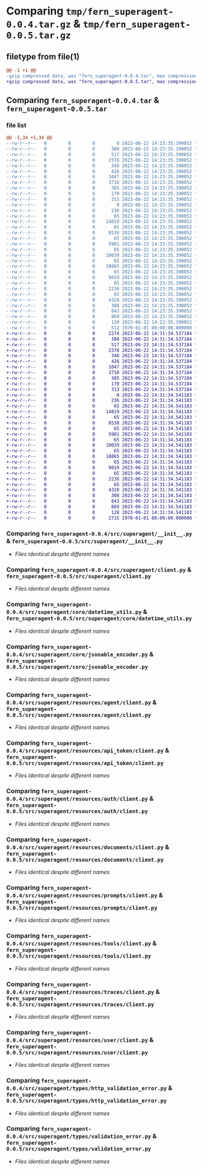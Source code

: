 # Comparing `tmp/fern_superagent-0.0.4.tar.gz` & `tmp/fern_superagent-0.0.5.tar.gz`

## filetype from file(1)

```diff
@@ -1 +1 @@
-gzip compressed data, was "fern_superagent-0.0.4.tar", max compression
+gzip compressed data, was "fern_superagent-0.0.5.tar", max compression
```

## Comparing `fern_superagent-0.0.4.tar` & `fern_superagent-0.0.5.tar`

### file list

```diff
@@ -1,34 +1,34 @@
--rw-r--r--   0        0        0        0 2023-06-22 14:23:35.390052 fern_superagent-0.0.4/README.md
--rw-r--r--   0        0        0      380 2023-06-22 14:23:35.390052 fern_superagent-0.0.4/pyproject.toml
--rw-r--r--   0        0        0      517 2023-06-22 14:23:35.390052 fern_superagent-0.0.4/src/superagent/__init__.py
--rw-r--r--   0        0        0     2378 2023-06-22 14:23:35.390052 fern_superagent-0.0.4/src/superagent/client.py
--rw-r--r--   0        0        0      348 2023-06-22 14:23:35.390052 fern_superagent-0.0.4/src/superagent/core/__init__.py
--rw-r--r--   0        0        0      426 2023-06-22 14:23:35.390052 fern_superagent-0.0.4/src/superagent/core/api_error.py
--rw-r--r--   0        0        0     1047 2023-06-22 14:23:35.390052 fern_superagent-0.0.4/src/superagent/core/datetime_utils.py
--rw-r--r--   0        0        0     3710 2023-06-22 14:23:35.390052 fern_superagent-0.0.4/src/superagent/core/jsonable_encoder.py
--rw-r--r--   0        0        0      385 2023-06-22 14:23:35.390052 fern_superagent-0.0.4/src/superagent/core/remove_none_from_headers.py
--rw-r--r--   0        0        0      170 2023-06-22 14:23:35.390052 fern_superagent-0.0.4/src/superagent/errors/__init__.py
--rw-r--r--   0        0        0      313 2023-06-22 14:23:35.390052 fern_superagent-0.0.4/src/superagent/errors/unprocessable_entity_error.py
--rw-r--r--   0        0        0        0 2023-06-22 14:23:35.390052 fern_superagent-0.0.4/src/superagent/py.typed
--rw-r--r--   0        0        0      236 2023-06-22 14:23:35.390052 fern_superagent-0.0.4/src/superagent/resources/__init__.py
--rw-r--r--   0        0        0       65 2023-06-22 14:23:35.390052 fern_superagent-0.0.4/src/superagent/resources/agent/__init__.py
--rw-r--r--   0        0        0    14819 2023-06-22 14:23:35.390052 fern_superagent-0.0.4/src/superagent/resources/agent/client.py
--rw-r--r--   0        0        0       65 2023-06-22 14:23:35.390052 fern_superagent-0.0.4/src/superagent/resources/api_token/__init__.py
--rw-r--r--   0        0        0     8538 2023-06-22 14:23:35.390052 fern_superagent-0.0.4/src/superagent/resources/api_token/client.py
--rw-r--r--   0        0        0       65 2023-06-22 14:23:35.390052 fern_superagent-0.0.4/src/superagent/resources/auth/__init__.py
--rw-r--r--   0        0        0     5901 2023-06-22 14:23:35.390052 fern_superagent-0.0.4/src/superagent/resources/auth/client.py
--rw-r--r--   0        0        0       65 2023-06-22 14:23:35.390052 fern_superagent-0.0.4/src/superagent/resources/documents/__init__.py
--rw-r--r--   0        0        0    10039 2023-06-22 14:23:35.390052 fern_superagent-0.0.4/src/superagent/resources/documents/client.py
--rw-r--r--   0        0        0       65 2023-06-22 14:23:35.390052 fern_superagent-0.0.4/src/superagent/resources/prompts/__init__.py
--rw-r--r--   0        0        0    10865 2023-06-22 14:23:35.390052 fern_superagent-0.0.4/src/superagent/resources/prompts/client.py
--rw-r--r--   0        0        0       65 2023-06-22 14:23:35.390052 fern_superagent-0.0.4/src/superagent/resources/tools/__init__.py
--rw-r--r--   0        0        0     9019 2023-06-22 14:23:35.390052 fern_superagent-0.0.4/src/superagent/resources/tools/client.py
--rw-r--r--   0        0        0       65 2023-06-22 14:23:35.390052 fern_superagent-0.0.4/src/superagent/resources/traces/__init__.py
--rw-r--r--   0        0        0     2236 2023-06-22 14:23:35.390052 fern_superagent-0.0.4/src/superagent/resources/traces/client.py
--rw-r--r--   0        0        0       65 2023-06-22 14:23:35.390052 fern_superagent-0.0.4/src/superagent/resources/user/__init__.py
--rw-r--r--   0        0        0     4328 2023-06-22 14:23:35.390052 fern_superagent-0.0.4/src/superagent/resources/user/client.py
--rw-r--r--   0        0        0      308 2023-06-22 14:23:35.390052 fern_superagent-0.0.4/src/superagent/types/__init__.py
--rw-r--r--   0        0        0      843 2023-06-22 14:23:35.390052 fern_superagent-0.0.4/src/superagent/types/http_validation_error.py
--rw-r--r--   0        0        0      869 2023-06-22 14:23:35.390052 fern_superagent-0.0.4/src/superagent/types/validation_error.py
--rw-r--r--   0        0        0      128 2023-06-22 14:23:35.390052 fern_superagent-0.0.4/src/superagent/types/validation_error_loc_item.py
--rw-r--r--   0        0        0      512 1970-01-01 00:00:00.000000 fern_superagent-0.0.4/PKG-INFO
+-rw-r--r--   0        0        0     2274 2023-06-22 14:31:34.537184 fern_superagent-0.0.5/README.md
+-rw-r--r--   0        0        0      380 2023-06-22 14:31:34.537184 fern_superagent-0.0.5/pyproject.toml
+-rw-r--r--   0        0        0      517 2023-06-22 14:31:34.537184 fern_superagent-0.0.5/src/superagent/__init__.py
+-rw-r--r--   0        0        0     2378 2023-06-22 14:31:34.537184 fern_superagent-0.0.5/src/superagent/client.py
+-rw-r--r--   0        0        0      348 2023-06-22 14:31:34.537184 fern_superagent-0.0.5/src/superagent/core/__init__.py
+-rw-r--r--   0        0        0      426 2023-06-22 14:31:34.537184 fern_superagent-0.0.5/src/superagent/core/api_error.py
+-rw-r--r--   0        0        0     1047 2023-06-22 14:31:34.537184 fern_superagent-0.0.5/src/superagent/core/datetime_utils.py
+-rw-r--r--   0        0        0     3710 2023-06-22 14:31:34.537184 fern_superagent-0.0.5/src/superagent/core/jsonable_encoder.py
+-rw-r--r--   0        0        0      385 2023-06-22 14:31:34.537184 fern_superagent-0.0.5/src/superagent/core/remove_none_from_headers.py
+-rw-r--r--   0        0        0      170 2023-06-22 14:31:34.537184 fern_superagent-0.0.5/src/superagent/errors/__init__.py
+-rw-r--r--   0        0        0      313 2023-06-22 14:31:34.537184 fern_superagent-0.0.5/src/superagent/errors/unprocessable_entity_error.py
+-rw-r--r--   0        0        0        0 2023-06-22 14:31:34.541183 fern_superagent-0.0.5/src/superagent/py.typed
+-rw-r--r--   0        0        0      236 2023-06-22 14:31:34.541183 fern_superagent-0.0.5/src/superagent/resources/__init__.py
+-rw-r--r--   0        0        0       65 2023-06-22 14:31:34.541183 fern_superagent-0.0.5/src/superagent/resources/agent/__init__.py
+-rw-r--r--   0        0        0    14819 2023-06-22 14:31:34.541183 fern_superagent-0.0.5/src/superagent/resources/agent/client.py
+-rw-r--r--   0        0        0       65 2023-06-22 14:31:34.541183 fern_superagent-0.0.5/src/superagent/resources/api_token/__init__.py
+-rw-r--r--   0        0        0     8538 2023-06-22 14:31:34.541183 fern_superagent-0.0.5/src/superagent/resources/api_token/client.py
+-rw-r--r--   0        0        0       65 2023-06-22 14:31:34.541183 fern_superagent-0.0.5/src/superagent/resources/auth/__init__.py
+-rw-r--r--   0        0        0     5901 2023-06-22 14:31:34.541183 fern_superagent-0.0.5/src/superagent/resources/auth/client.py
+-rw-r--r--   0        0        0       65 2023-06-22 14:31:34.541183 fern_superagent-0.0.5/src/superagent/resources/documents/__init__.py
+-rw-r--r--   0        0        0    10039 2023-06-22 14:31:34.541183 fern_superagent-0.0.5/src/superagent/resources/documents/client.py
+-rw-r--r--   0        0        0       65 2023-06-22 14:31:34.541183 fern_superagent-0.0.5/src/superagent/resources/prompts/__init__.py
+-rw-r--r--   0        0        0    10865 2023-06-22 14:31:34.541183 fern_superagent-0.0.5/src/superagent/resources/prompts/client.py
+-rw-r--r--   0        0        0       65 2023-06-22 14:31:34.541183 fern_superagent-0.0.5/src/superagent/resources/tools/__init__.py
+-rw-r--r--   0        0        0     9019 2023-06-22 14:31:34.541183 fern_superagent-0.0.5/src/superagent/resources/tools/client.py
+-rw-r--r--   0        0        0       65 2023-06-22 14:31:34.541183 fern_superagent-0.0.5/src/superagent/resources/traces/__init__.py
+-rw-r--r--   0        0        0     2236 2023-06-22 14:31:34.541183 fern_superagent-0.0.5/src/superagent/resources/traces/client.py
+-rw-r--r--   0        0        0       65 2023-06-22 14:31:34.541183 fern_superagent-0.0.5/src/superagent/resources/user/__init__.py
+-rw-r--r--   0        0        0     4328 2023-06-22 14:31:34.541183 fern_superagent-0.0.5/src/superagent/resources/user/client.py
+-rw-r--r--   0        0        0      308 2023-06-22 14:31:34.541183 fern_superagent-0.0.5/src/superagent/types/__init__.py
+-rw-r--r--   0        0        0      843 2023-06-22 14:31:34.541183 fern_superagent-0.0.5/src/superagent/types/http_validation_error.py
+-rw-r--r--   0        0        0      869 2023-06-22 14:31:34.541183 fern_superagent-0.0.5/src/superagent/types/validation_error.py
+-rw-r--r--   0        0        0      128 2023-06-22 14:31:34.541183 fern_superagent-0.0.5/src/superagent/types/validation_error_loc_item.py
+-rw-r--r--   0        0        0     2715 1970-01-01 00:00:00.000000 fern_superagent-0.0.5/PKG-INFO
```

### Comparing `fern_superagent-0.0.4/src/superagent/__init__.py` & `fern_superagent-0.0.5/src/superagent/__init__.py`

 * *Files identical despite different names*

### Comparing `fern_superagent-0.0.4/src/superagent/client.py` & `fern_superagent-0.0.5/src/superagent/client.py`

 * *Files identical despite different names*

### Comparing `fern_superagent-0.0.4/src/superagent/core/datetime_utils.py` & `fern_superagent-0.0.5/src/superagent/core/datetime_utils.py`

 * *Files identical despite different names*

### Comparing `fern_superagent-0.0.4/src/superagent/core/jsonable_encoder.py` & `fern_superagent-0.0.5/src/superagent/core/jsonable_encoder.py`

 * *Files identical despite different names*

### Comparing `fern_superagent-0.0.4/src/superagent/resources/agent/client.py` & `fern_superagent-0.0.5/src/superagent/resources/agent/client.py`

 * *Files identical despite different names*

### Comparing `fern_superagent-0.0.4/src/superagent/resources/api_token/client.py` & `fern_superagent-0.0.5/src/superagent/resources/api_token/client.py`

 * *Files identical despite different names*

### Comparing `fern_superagent-0.0.4/src/superagent/resources/auth/client.py` & `fern_superagent-0.0.5/src/superagent/resources/auth/client.py`

 * *Files identical despite different names*

### Comparing `fern_superagent-0.0.4/src/superagent/resources/documents/client.py` & `fern_superagent-0.0.5/src/superagent/resources/documents/client.py`

 * *Files identical despite different names*

### Comparing `fern_superagent-0.0.4/src/superagent/resources/prompts/client.py` & `fern_superagent-0.0.5/src/superagent/resources/prompts/client.py`

 * *Files identical despite different names*

### Comparing `fern_superagent-0.0.4/src/superagent/resources/tools/client.py` & `fern_superagent-0.0.5/src/superagent/resources/tools/client.py`

 * *Files identical despite different names*

### Comparing `fern_superagent-0.0.4/src/superagent/resources/traces/client.py` & `fern_superagent-0.0.5/src/superagent/resources/traces/client.py`

 * *Files identical despite different names*

### Comparing `fern_superagent-0.0.4/src/superagent/resources/user/client.py` & `fern_superagent-0.0.5/src/superagent/resources/user/client.py`

 * *Files identical despite different names*

### Comparing `fern_superagent-0.0.4/src/superagent/types/http_validation_error.py` & `fern_superagent-0.0.5/src/superagent/types/http_validation_error.py`

 * *Files identical despite different names*

### Comparing `fern_superagent-0.0.4/src/superagent/types/validation_error.py` & `fern_superagent-0.0.5/src/superagent/types/validation_error.py`

 * *Files identical despite different names*

